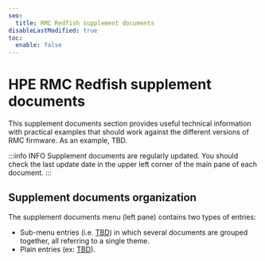 ```yaml
---
seo:
  title: RMC Redfish supplement documents
disableLastModified: true
toc:
  enable: false
---
```



# HPE RMC Redfish supplement documents

This supplement documents section provides useful technical information with practical examples that should work against the  different versions of RMC firmware. As an example, TBD.

:::info INFO
Supplement documents are regularly updated. You should check the last update date in the upper left corner of the main pane of each document.
:::

## Supplement documents organization

The supplement documents menu (left pane) contains two types of entries:

- Sub-menu entries (i.e. [TBD](/docs/redfishservices/rmcs/supplementdocuments/TBD/)) in which several documents are grouped together, all referring to a single theme.
- Plain entries (ex: [TBD](/docs/redfishservices/rmcs/supplementdocuments/TBD/)).
